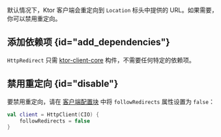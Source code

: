 [//]: # (title: 重定向)

默认情况下，Ktor 客户端会重定向到 `Location` 标头中提供的 URL。如果需要，你可以禁用重定向。

## 添加依赖项 {id="add_dependencies"}
`HttpRedirect` 只需 [ktor-client-core](client-dependencies.md) 构件，不需要任何特定的依赖项。

## 禁用重定向 {id="disable"}

要禁用重定向，请在 [客户端配置块](client-create-and-configure.md#configure-client) 中将 `followRedirects` 属性设置为 `false`：

```kotlin
val client = HttpClient(CIO) {
    followRedirects = false
}
```